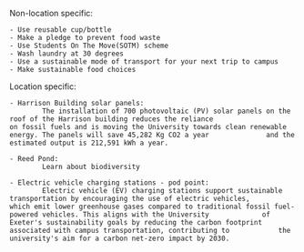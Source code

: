 Non-location specific:
	
	- Use reusable cup/bottle
	- Make a pledge to prevent food waste
	- Use Students On The Move(SOTM) scheme
	- Wash laundry at 30 degrees
	- Use a sustainable mode of transport for your next trip to campus
	- Make sustainable food choices
	
 Location specific:
	
 	- Harrison Building solar panels:
			The installation of 700 photovoltaic (PV) solar panels on the roof of the Harrison building reduces the reliance 							on fossil fuels and is moving the University towards clean renewable energy. The panels will save 45,282 Kg CO2 a year 				and the estimated output is 212,591 kWh a year.
	
	- Reed Pond:
			Learn about biodiversity
	
	- Electric vehicle charging stations - pod point:
			Electric vehicle (EV) charging stations support sustainable transportation by encouraging the use of electric vehicles, 			which emit lower greenhouse gases compared to traditional fossil fuel-powered vehicles. This aligns with the University 			of Exeter's sustainability goals by reducing the carbon footprint associated with campus transportation, contributing to 			the university's aim for a carbon net-zero impact by 2030.
